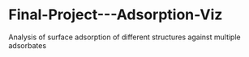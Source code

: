 # Final-Project---Adsorption-Viz
Analysis of surface adsorption of different structures against multiple adsorbates
